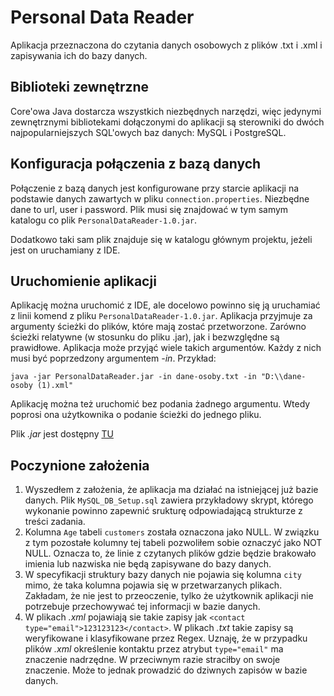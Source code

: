 # Personal Data Reader
Aplikacja przeznaczona do czytania danych osobowych z plików .txt i .xml i zapisywania ich do bazy danych.

## Biblioteki zewnętrzne
Core'owa Java dostarcza wszystkich niezbędnych narzędzi, więc jedynymi
zewnętrznymi bibliotekami dołączonymi do aplikacji są sterowniki do dwóch
najpopularniejszych SQL'owych baz danych: MySQL i PostgreSQL.

## Konfiguracja połączenia z bazą danych
Połączenie z bazą danych jest konfigurowane przy starcie aplikacji na podstawie
danych zawartych w pliku `connection.properties`. Niezbędne dane to url, user i password.
Plik musi się znajdować w tym samym katalogu co plik `PersonalDataReader-1.0.jar`.

Dodatkowo taki sam plik znajduje się w katalogu głównym projektu, jeżeli jest
on uruchamiany z IDE.

## Uruchomienie aplikacji
Aplikację można uruchomić z IDE, ale docelowo powinno się ją uruchamiać z linii
komend z pliku `PersonalDataReader-1.0.jar`. Aplikacja przyjmuje za argumenty
ścieżki do plików, które mają zostać przetworzone. Zarówno ścieżki relatywne (w stosunku do pliku .jar), 
jak i bezwzględne są prawidłowe. Aplikacja może przyjąć wiele takich
argumentów. Każdy z nich musi być poprzedzony argumentem _-in_.
Przykład:
```
java -jar PersonalDataReader.jar -in dane-osoby.txt -in "D:\\dane-osoby (1).xml"
```

Aplikację można też uruchomić bez podania żadnego argumentu. Wtedy poprosi ona użytkownika 
o podanie ścieżki do jednego pliku.

Plik _.jar_ jest dostępny [TU](https://1drv.ms/u/s!AgTphPW2o3ZIgP9yjpqgb_vxuWPRKg?e=ekud71)

## Poczynione założenia
1. Wyszedłem z założenia, że aplikacja ma działać na istniejącej już bazie danych.
Plik `MySQL_DB_Setup.sql` zawiera przykładowy skrypt, którego wykonanie powinno zapewnić srukturę
odpowiadającą strukturze z treści zadania.
2. Kolumna `Age` tabeli `customers` została oznaczona jako NULL. W związku z tym
pozostałe kolumny tej tabeli pozwoliłem sobie oznaczyć jako NOT NULL. Oznacza to, że
linie z czytanych plików gdzie będzie brakowało imienia lub nazwiska nie będą zapisywane
do bazy danych.
3. W specyfikacji struktury bazy danych nie pojawia się kolumna `city` mimo, że
taka kolumna pojawia się w przetwarzanych plikach. Zakładam, że nie jest to przeoczenie, tylko
że użytkownik aplikacji nie potrzebuje przechowywać tej informacji w bazie danych.
4. W plikach _.xml_ pojawiają sie takie zapisy jak ```<contact type="email">123123123</contact>```.
W plikach _.txt_ takie zapisy są weryfikowane i klasyfikowane przez Regex. Uznaję, że w
przypadku plików _.xml_ określenie kontaktu przez atrybut `type="email"` ma znaczenie nadrzędne.
W przeciwnym razie straciłby on swoje znaczenie. Może to jednak prowadzić do dziwnych zapisów
w bazie danych.